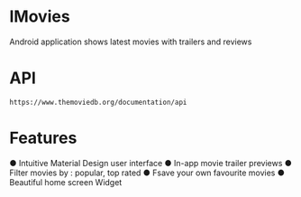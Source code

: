# IMovies
Android application shows latest movies with trailers and reviews
# API
```
https://www.themoviedb.org/documentation/api
```
# Features
● Intuitive Material Design user interface
● In-app movie trailer previews
● Filter movies by : popular, top rated
● Fsave your own favourite movies
● Beautiful home screen ​Widget
